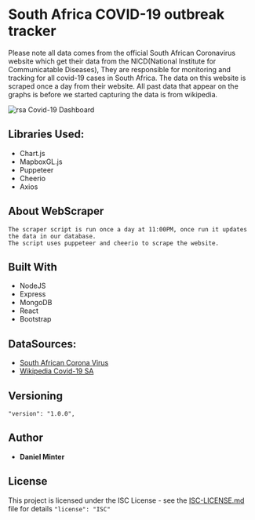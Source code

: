 # South Africa COVID-19 outbreak tracker
Please note all data comes from the official South African Coronavirus website which get their data from the NICD(National Institute for Communicatable Diseases), They are responsible for monitoring and tracking for all covid-19 cases in South Africa. The data on this website is scraped once a day from their website. All past data that appear on the graphs is before we started capturing the data is from wikipedia.

![rsa Covid-19 Dashboard](https://github.com/incrediblejagur/rsa_covid-19/blob/master/client/public/images/screencapture-rsa-covid19-herokuapp-com-1586197169754.png)



## Libraries Used:
 - Chart.js
 - MapboxGL.js
 - Puppeteer
 - Cheerio
 - Axios

## About WebScraper
 ```
The scraper script is run once a day at 11:00PM, once run it updates the data in our database. 
The script uses puppeteer and cheerio to scrape the website.
```
 
 ## Built With
 - NodeJS
 - Express
 - MongoDB
 - React
 - Bootstrap

## DataSources:
- [South African Corona Virus](https://sacoronavirus.co.za/)
- [Wikipedia Covid-19 SA](https://en.wikipedia.org/wiki/Template:2019%E2%80%9320_coronavirus_pandemic_data/South_Africa_medical_cases_chart)

## Versioning

  

`"version": "1.0.0",`

  

## Author

  

- **Daniel Minter** 

  

## License

  

This project is licensed under the ISC License - see the [ISC-LICENSE.md](https://github.com/nevir/readable-licenses/blob/master/markdown/ISC-LICENSE.md) file for details `"license": "ISC"`


